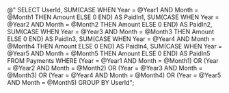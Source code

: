 @"
            SELECT 
                UserId,
                SUM(CASE WHEN Year = @Year1 AND Month = @Month1 THEN Amount ELSE 0 END) AS PaidIn1,
                SUM(CASE WHEN Year = @Year2 AND Month = @Month2 THEN Amount ELSE 0 END) AS PaidIn2,
                SUM(CASE WHEN Year = @Year3 AND Month = @Month3 THEN Amount ELSE 0 END) AS PaidIn3,
                SUM(CASE WHEN Year = @Year4 AND Month = @Month4 THEN Amount ELSE 0 END) AS PaidIn4,
                SUM(CASE WHEN Year = @Year5 AND Month = @Month5 THEN Amount ELSE 0 END) AS PaidIn5
            FROM Payments
            WHERE 
                (Year = @Year1 AND Month = @Month1) OR
                (Year = @Year2 AND Month = @Month2) OR
                (Year = @Year3 AND Month = @Month3) OR
                (Year = @Year4 AND Month = @Month4) OR
                (Year = @Year5 AND Month = @Month5)
            GROUP BY UserId";
